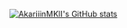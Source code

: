[![AkariiinMKII's GitHub stats](https://github-readme-stats.vercel.app/api?username=AkariiinMKII&show_icons=true&include_all_commits=true)](https://github.com/AkariiinMKII)
